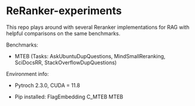 # ReRanker-experiments

This repo plays around with several Reranker implementations for RAG with helpful comparisons on the same benchmarks.

Benchmarks:
-  MTEB (Tasks: AskUbuntuDupQuestions, MindSmallReranking, SciDocsRR, StackOverflowDupQuestions)




Environment info:
- Pytroch 2.3.0, CUDA = 11.8

- Pip installed:
    FlagEmbedding
    C_MTEB
    MTEB
